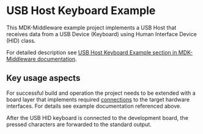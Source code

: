 # USB Host Keyboard Example

This MDK-Middleware example project implements a USB Host that receives data from a USB Device (Keyboard) using Human Interface Device (HID) class.

For detailed description see [USB Host Keyboard Example section in MDK-Middleware documentation](https://arm-software.github.io/MDK-Middleware/latest/USB/usbh_example_hid.html).

## Key usage aspects

For successful build and operation the project needs to be extended with a board layer that implements required [connections](https://open-cmsis-pack.github.io/cmsis-toolbox/ReferenceApplications/#connections) to the target hardware interfaces. For details see example documentation referenced above.

After the USB HID keyboard is connected to the development board, the pressed characters are forwarded to the standard output.
